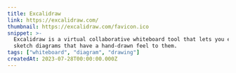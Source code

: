 ```yaml
---
title: Excalidraw
link: https://excalidraw.com/
thumbnail: https://excalidraw.com/favicon.ico
snippet: >-
  Excalidraw is a virtual collaborative whiteboard tool that lets you easily
  sketch diagrams that have a hand-drawn feel to them.
tags: ["whiteboard", "diagram", "drawing"]
createdAt: 2023-07-28T00:00:00.000Z
---
```

